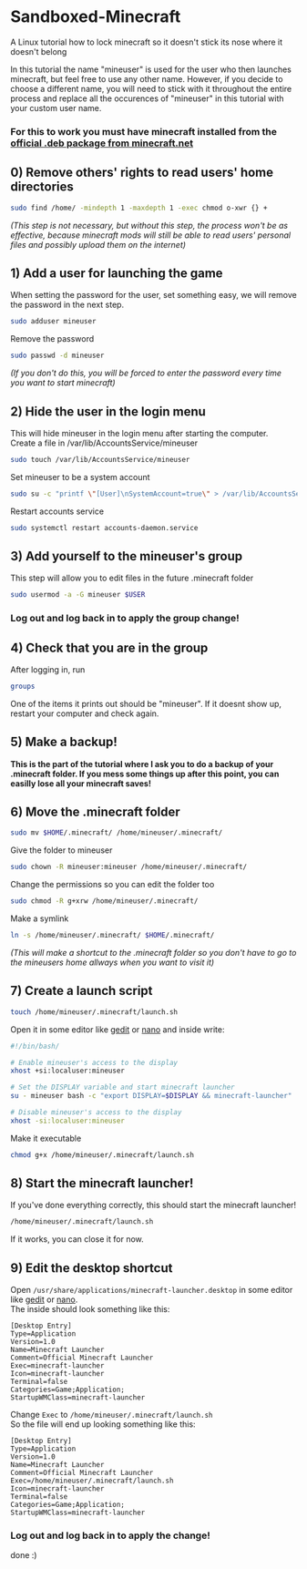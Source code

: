 # Sandboxed-Minecraft
A Linux tutorial how to lock minecraft so it doesn't stick its nose where it doesn't belong

In this tutorial the name "mineuser" is used for the user who then launches minecraft, but feel free to use any other name. However, if you decide to choose a different name, you will need to stick with it throughout the entire process and replace all the occurences of "mineuser" in this tutorial with your custom user name.

### **For this to work you must have minecraft installed from the [official .deb package from minecraft.net](https://www.minecraft.net/en-us/download)** 

## 0) Remove others' rights to read users' home directories
```bash
sudo find /home/ -mindepth 1 -maxdepth 1 -exec chmod o-xwr {} +
```
*(This step is not necessary, but without this step, the process won't be as effective, because minecraft mods will still be able to read users' personal files and possibly upload them on the internet)*

## 1) Add a user for launching the game
When setting the password for the user, set something easy, we will remove the password in the next step.
```bash
sudo adduser mineuser
```
Remove the password
```bash
sudo passwd -d mineuser
```
*(If you don't do this, you will be forced to enter the password every time you want to start minecraft)*

## 2) Hide the user in the login menu
This will hide mineuser in the login menu after starting the computer.<br>
Create a file in /var/lib/AccountsService/mineuser
```bash
sudo touch /var/lib/AccountsService/mineuser
```
Set mineuser to be a system account
```bash
sudo su -c "printf \"[User]\nSystemAccount=true\" > /var/lib/AccountsService/users/mineuser"
```
Restart accounts service
```bash
sudo systemctl restart accounts-daemon.service
```

## 3) Add yourself to the mineuser's group
This step will allow you to edit files in the future .minecraft folder
```bash
sudo usermod -a -G mineuser $USER
```

### **Log out and log back in to apply the group change!**

## 4) Check that you are in the group
After logging in, run
```bash
groups
```
 One of the items it prints out should be "mineuser". If it doesnt show up, restart your computer and check again.

## 5) Make a backup!
**This is the part of the tutorial where I ask you to do a backup of your .minecraft folder. If you mess some things up after this point, you can easilly lose all your minecraft saves!**

## 6) Move the .minecraft folder
```bash
sudo mv $HOME/.minecraft/ /home/mineuser/.minecraft/
```
Give the folder to mineuser
```bash
sudo chown -R mineuser:mineuser /home/mineuser/.minecraft/
```
Change the permissions so you can edit the folder too
```bash
sudo chmod -R g+xrw /home/mineuser/.minecraft/
```
Make a symlink
```bash
ln -s /home/mineuser/.minecraft/ $HOME/.minecraft/
```
*(This will make a shortcut to the .minecraft folder so you don't have to go to the mineusers home allways when you want to visit it)*

## 7) Create a launch script
```bash
touch /home/mineuser/.minecraft/launch.sh
```
Open it in some editor like [gedit](https://wiki.gnome.org/Apps/Gedit) or [nano](https://www.nano-editor.org/) and inside write:
```bash
#!/bin/bash/

# Enable mineuser's access to the display
xhost +si:localuser:mineuser

# Set the DISPLAY variable and start minecraft launcher
su - mineuser bash -c "export DISPLAY=$DISPLAY && minecraft-launcher"

# Disable mineuser's access to the display
xhost -si:localuser:mineuser
```
Make it executable
```bash
chmod g+x /home/mineuser/.minecraft/launch.sh
```

## 8) Start the minecraft launcher!
If you've done everything correctly, this should start the minecraft launcher!
```bash
/home/mineuser/.minecraft/launch.sh
```
If it works, you can close it for now.

## 9) Edit the desktop shortcut
Open ```/usr/share/applications/minecraft-launcher.desktop``` in some editor like [gedit](https://wiki.gnome.org/Apps/Gedit) or [nano](https://www.nano-editor.org/).<br>
The inside should look something like this:
```
[Desktop Entry]
Type=Application
Version=1.0
Name=Minecraft Launcher
Comment=Official Minecraft Launcher
Exec=minecraft-launcher
Icon=minecraft-launcher
Terminal=false
Categories=Game;Application;
StartupWMClass=minecraft-launcher
```
Change ```Exec``` to ```/home/mineuser/.minecraft/launch.sh```<br>
So the file will end up looking something like this:
```
[Desktop Entry]
Type=Application
Version=1.0
Name=Minecraft Launcher
Comment=Official Minecraft Launcher
Exec=/home/mineuser/.minecraft/launch.sh
Icon=minecraft-launcher
Terminal=false
Categories=Game;Application;
StartupWMClass=minecraft-launcher
```
### **Log out and log back in to apply the change!**

done :)